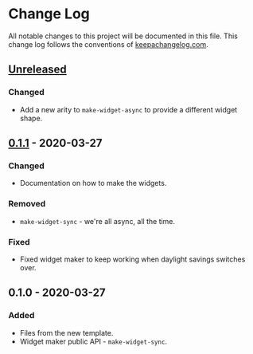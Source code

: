 # Change Log
All notable changes to this project will be documented in this file. This change log follows the conventions of [keepachangelog.com](http://keepachangelog.com/).

## [Unreleased]
### Changed
- Add a new arity to `make-widget-async` to provide a different widget shape.

## [0.1.1] - 2020-03-27
### Changed
- Documentation on how to make the widgets.

### Removed
- `make-widget-sync` - we're all async, all the time.

### Fixed
- Fixed widget maker to keep working when daylight savings switches over.

## 0.1.0 - 2020-03-27
### Added
- Files from the new template.
- Widget maker public API - `make-widget-sync`.

[Unreleased]: https://github.com/your-name/learning-clj/compare/0.1.1...HEAD
[0.1.1]: https://github.com/your-name/learning-clj/compare/0.1.0...0.1.1
